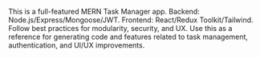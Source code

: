 <!-- Use this file to provide workspace-specific custom instructions to Copilot. For more details, visit https://code.visualstudio.com/docs/copilot/copilot-customization#_use-a-githubcopilotinstructionsmd-file -->

This is a full-featured MERN Task Manager app. Backend: Node.js/Express/Mongoose/JWT. Frontend: React/Redux Toolkit/Tailwind. Follow best practices for modularity, security, and UX. Use this as a reference for generating code and features related to task management, authentication, and UI/UX improvements.
